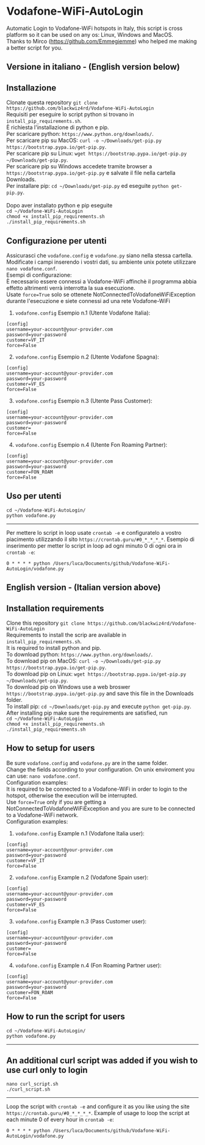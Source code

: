 # Vodafone-WiFi-AutoLogin
Automatic Login to Vodafone-WiFi hotspots in Italy, this script is cross platform so it can be used on any os: Linux, Windows and MacOS.<br />
Thanks to Mirco (https://github.com/Emmegiemme) who helped me making a better script for you.<br />

Versione in italiano - (English version below)
------------

Installazione
-----------
Clonate questa repository `git clone https://github.com/blackwiz4rd/Vodafone-WiFi-AutoLogin`<br />
Requisiti per eseguire lo script python si trovano in `install_pip_requirements.sh`.<br />
È richiesta l'installazione di python e pip.<br />
Per scaricare python: `https://www.python.org/downloads/`.<br />
Per scaricare pip su MacOS: `curl -o ~/Downloads/get-pip.py https://bootstrap.pypa.io/get-pip.py`.<br />
Per scaricare pip su Linux: `wget https://bootstrap.pypa.io/get-pip.py ~/Downloads/get-pip.py`.<br />
Per scaricare pip su Windows accedete tramite browser a `https://bootstrap.pypa.io/get-pip.py` e salvate il file nella cartella Downloads.<br />
Per installare pip:  `cd ~/Downloads/get-pip.py` ed eseguite `python get-pip.py`.<br /><br />
Dopo aver installato python e pip eseguite <br />
`cd ~/Vodafone-WiFi-AutoLogin`<br />
`chmod +x install_pip_requirements.sh`<br />
`./install_pip_requirements.sh`<br />

Configurazione per utenti
-----------
Assicurasci che `vodafone.config` e `vodafone.py` siano nella stessa cartella.<br />
Modificate i campi inserendo i vostri dati, su ambiente unix potete utilizzare `nano vodafone.conf`.<br />
Esempi di configurazione:<br />
È necessario essere connessi a Vodafone-WiFi affinchè il programma abbia effetto altrimenti verrà interrotta la sua esecuzione.<br />
Usate `force=True` solo se ottenete NotConnectedToVodafoneWiFiException durante l'esecuzione e siete connessi ad una rete Vodafone-WiFi<br />
1. `vodafone.config` Esempio n.1 (Utente Vodafone Italia):
```
[config]
username=your-account@your-provider.com
password=your-password
customer=VF_IT
force=False
```
2. `vodafone.config` Esempio n.2 (Utente Vodafone Spagna):
```
[config]
username=your-account@your-provider.com
password=your-password
customer=VF_ES
force=False
```
3. `vodafone.config` Esempio n.3 (Utente Pass Customer):
```
[config]
username=your-account@your-provider.com
password=your-password
customer=
force=False
```
4. `vodafone.config` Esempio n.4 (Utente Fon Roaming Partner):
```
[config]
username=your-account@your-provider.com
password=your-password
customer=FON_ROAM
force=False
```
Uso per utenti
-----
```
cd ~/Vodafone-WiFi-AutoLogin/
python vodafone.py
```

------------

Per mettere lo script in loop usate `crontab -e` e configuratelo a vostro piacimento utilizzando il sito `https://crontab.guru/#0_*_*_*_*`.
Esempio di inserimento per metter lo script in loop ad ogni minuto 0 di ogni ora in `crontab -e`:
```
0 * * * * python /Users/luca/Documents/github/Vodafone-WiFi-AutoLogin/vodafone.py
```

English version - (Italian version above)
------------

Installation requirements
-----------
Clone this repository `git clone https://github.com/blackwiz4rd/Vodafone-WiFi-AutoLogin`<br />
Requirements to install the scrip are available in `install_pip_requirements.sh`.<br />
It is required to install python and pip.<br />
To download python: `https://www.python.org/downloads/`.<br />
To download pip on MacOS: `curl -o ~/Downloads/get-pip.py https://bootstrap.pypa.io/get-pip.py`.<br />
To download pip on Linux: `wget https://bootstrap.pypa.io/get-pip.py ~/Downloads/get-pip.py`.<br />
To download pip on Windows use a web broswer `https://bootstrap.pypa.io/get-pip.py` and save this file in the Downloads folder.<br />
To install pip:  `cd ~/Downloads/get-pip.py` and execute `python get-pip.py`.<br />
After installing pip make sure the requirements are satisfied, run<br />
`cd ~/Vodafone-WiFi-AutoLogin`<br />
`chmod +x install_pip_requirements.sh`<br />
`./install_pip_requirements.sh`<br />


How to setup for users
-----------
Be sure `vodafone.config` and `vodafone.py` are in the same folder.<br />
Change the fields according to your configuration. On unix enviroment you can use:  `nano vodafone.conf`.<br />
Configuration examples:<br />
It is required to be connected to a Vodafone-WiFi in order to login to the hotspot, otherwise the execution will be interrupted.<br />
Use `force=True` only if you are getting a NotConnectedToVodafoneWiFiException and you are sure to be connected to a Vodafone-WiFi network.<br />
Configuration examples:<br />
1. `vodafone.config` Example n.1 (Vodafone Italia user):
```
[config]
username=your-account@your-provider.com
password=your-password
customer=VF_IT
force=False
```
2. `vodafone.config` Example n.2 (Vodafone Spain user):
```
[config]
username=your-account@your-provider.com
password=your-password
customer=VF_ES
force=False
```
3. `vodafone.config` Example n.3 (Pass Customer user):
```
[config]
username=your-account@your-provider.com
password=your-password
customer=
force=False
```
4. `vodafone.config` Example n.4 (Fon Roaming Partner user):
```
[config]
username=your-account@your-provider.com
password=your-password
customer=FON_ROAM
force=False
```
How to run the script for users
-----
```
cd ~/Vodafone-WiFi-AutoLogin/
python vodafone.py
```
------------

An additional curl script was added if you wish to use curl only to login
-----
```
nano curl_script.sh
./curl_script.sh
```
------------

Loop the script with `crontab -e` and configure it as you like using the site `https://crontab.guru/#0_*_*_*_*`.
Example of usage to loop the script at each minute 0 of every hour in `crontab -e`:
```
0 * * * * python /Users/luca/Documents/github/Vodafone-WiFi-AutoLogin/vodafone.py
```